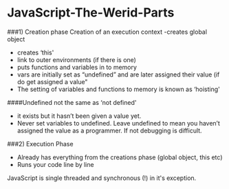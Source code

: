 # JavaScript-The-Werid-Parts


###1) Creation phase
Creation of an execution context
-creates global object
- creates ‘this'
- link to outer environments (if there is one)
- puts functions and variables in to memory
- vars are initially set as “undefined” and are later assigned their value (if do get assigned a value"
- The setting of variables and functions to memory is known as ‘hoisting'

####Undefined not the same as ‘not defined'
- it exists but it hasn’t been given a value yet.
- Never set variables to undefined. Leave undefined to mean you haven’t assigned the value as a programmer. If not debugging is difficult.

###2) Execution Phase
- Already has everything from the creations phase (global object, this etc)
- Runs your code line by line

JavaScript is single threaded and synchronous (!) in it's exception.
